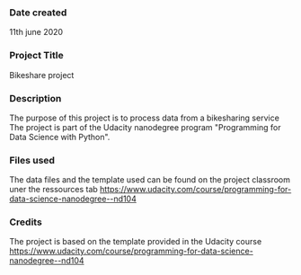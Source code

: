 ### Date created
11th june 2020

### Project Title
Bikeshare project

### Description
The purpose of this project is to process data from a bikesharing service
The project is part of the Udacity nanodegree program "Programming for Data Science with Python".

### Files used
The data files and the template used can be found on the project classroom uner the ressources tab https://www.udacity.com/course/programming-for-data-science-nanodegree--nd104

### Credits
The project is based on the template provided in the Udacity course
https://www.udacity.com/course/programming-for-data-science-nanodegree--nd104
